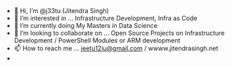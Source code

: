 - 👋 Hi, I’m @j33tu (Jitendra Singh)
- 👀 I’m interested in ... Infrastructure Development, Infra as Code 
- 🌱 I’m currently doing My Masters in Data Science 
- 💞️ I’m looking to collaborate on ... Open Source Projects on Infrastructure Development / PowerShell Modules or ARM development
- 📫 How to reach me ... jeetu12iu@gmail.com / wwww.jitendrasingh.net
- 

<!---
j33tu/j33tu is a ✨ special ✨ repository because its `README.md` (this file) appears on your GitHub profile.
You can click the Preview link to take a look at your changes.
--->
